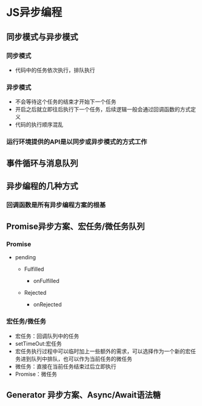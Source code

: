 # JS异步编程

## 同步模式与异步模式

### 同步模式

- 代码中的任务依次执行，排队执行

### 异步模式

- 不会等待这个任务的结束才开始下一个任务
- 开启之后就立即往后执行下一个任务，后续逻辑一般会通过回调函数的方式定义
- 代码的执行顺序混乱

### 运行环境提供的API是以同步或异步模式的方式工作

## 事件循环与消息队列

## 异步编程的几种方式

### 回调函数是所有异步编程方案的根基

## Promise异步方案、宏任务/微任务队列

### Promise

- pending

	- Fulfilled

		- onFulfilled

	- Rejected

		- onRejected

### 宏任务/微任务

- 宏任务：回调队列中的任务
- setTimeOut:宏任务
- 宏任务执行过程中可以临时加上一些额外的需求，可以选择作为一个新的宏任务进到队列中排队，也可以作为当前任务的微任务
- 微任务：直接在当前任务结束过后立即执行
- Promise：微任务

## Generator 异步方案、Async/Await语法糖

